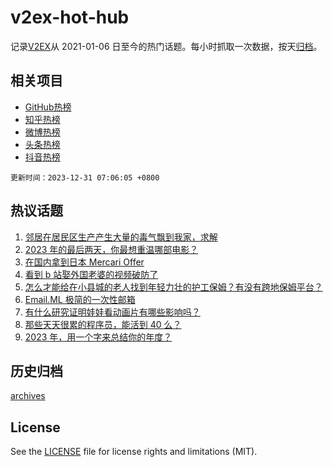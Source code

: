 # v2ex-hot-hub

 记录[V2EX](https://www.v2ex.com/)从 2021-01-06 日至今的热门话题。每小时抓取一次数据，按天[归档](archives)。
 
 ## 相关项目

- [GitHub热榜](https://github.com/snaildev/github-hot-hub)
- [知乎热榜](https://github.com/snaildev/zhihu-hot-hub)
- [微博热榜](https://github.com/snaildev/weibo-hot-hub)
- [头条热榜](https://github.com/snaildev/toutiao-hot-hub)
- [抖音热榜](https://github.com/snaildev/douyin-hot-hub)


 `更新时间：2023-12-31 07:06:05 +0800`

## 热议话题

1. [邻居在居民区生产产生大量的毒气飘到我家，求解](https://www.v2ex.com/t/1004569)
1. [2023 年的最后两天，你最想重温哪部电影？](https://www.v2ex.com/t/1004586)
1. [在国内拿到日本 Mercari Offer](https://www.v2ex.com/t/1004606)
1. [看到 b 站娶外国老婆的视频破防了](https://www.v2ex.com/t/1004661)
1. [怎么才能给在小县城的老人找到年轻力壮的护工保姆？有没有跨地保姆平台？](https://www.v2ex.com/t/1004563)
1. [Email.ML 极简的一次性邮箱](https://www.v2ex.com/t/1004577)
1. [有什么研究证明娃娃看动画片有哪些影响吗？](https://www.v2ex.com/t/1004591)
1. [那些天天很累的程序员，能活到 40 么？](https://www.v2ex.com/t/1004679)
1. [2023 年，用一个字来总结你的年度？](https://www.v2ex.com/t/1004713)

## 历史归档

[archives](archives)

## License

See the [LICENSE](LICENSE) file for license rights and limitations (MIT).
